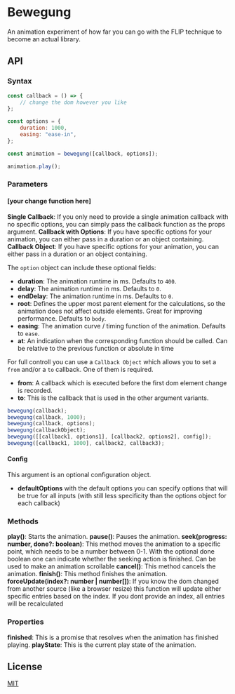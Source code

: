 # Bewegung

An animation experiment of how far you can go with the FLIP technique to become an actual library.

## API

### Syntax

```javascript
const callback = () => {
	// change the dom however you like
};

const options = {
	duration: 1000,
	easing: "ease-in",
};

const animation = bewegung([callback, options]);

animation.play();
```

### Parameters

#### \[your change function here\]

**Single Callback**: If you only need to provide a single animation callback with no specific options, you can simply pass the callback function as the props argument.
**Callback with Options**: If you have specific options for your animation, you can either pass in a duration or an object containing.
**Callback Object**: If you have specific options for your animation, you can either pass in a duration or an object containing.

The `option` object can include these optional fields:

- **duration**: The animation runtime in ms. Defaults to `400`.
- **delay**: The animation runtime in ms. Defaults to `0`.
- **endDelay**: The animation runtime in ms. Defaults to `0`.
- **root**: Defines the upper most parent element for the calculations, so the animation does not affect outside elements. Great for improving performance. Defaults to `body`.
- **easing**: The animation curve / timing function of the animation. Defaults to `ease`.
- **at**: An indication when the corresponding function should be called. Can be relative to the previous function or absolute in time

For full controll you can use a `Callback Object` which allows you to set a `from` and/or a `to` callback. One of them is required.

- **from**: A callback which is executed before the first dom element change is recorded.
- **to**: This is the callback that is used in the other argument variants.

```javascript
bewegung(callback);
bewegung(callback, 1000);
bewegung(callback, options);
bewegung(callbackObject);
bewegung([[callback1, options1], [callback2, options2], config]);
bewegung([callback1, 1000], callback2, callback3);
```

#### Config

This argument is an optional configuration object.

- **defaultOptions** with the default options you can specify options that will be true for all inputs (with still less specificity than the options object for each callback)

### Methods

**play()**: Starts the animation.
**pause()**: Pauses the animation.
**seek(progress: number, done?: boolean)**: This method moves the animation to a specific point, which needs to be a number between 0-1. With the optional done boolean one can indicate whether the seeking action is finished. Can be used to make an animation scrollable
**cancel()**: This method cancels the animation.
**finish()**: This method finishes the animation.
**forceUpdate(index?: number | number[])**: If you know the dom changed from another source (like a browser resize) this function will update either specific entries based on the index. If you dont provide an index, all entries will be recalculated

### Properties

**finished**: This is a promise that resolves when the animation has finished playing.
**playState**: This is the current play state of the animation.

## License

[MIT](https://choosealicense.com/licenses/mit/)
